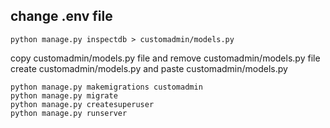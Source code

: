 ## change .env file

```python manage.py inspectdb > customadmin/models.py```


copy customadmin/models.py file and remove customadmin/models.py file
create customadmin/models.py and paste customadmin/models.py


```
python manage.py makemigrations customadmin
python manage.py migrate
python manage.py createsuperuser
python manage.py runserver
```
